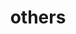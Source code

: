 ---
layout: others
permalink: /others/
title: others
description: Page for others
nav: true
order : 3
---